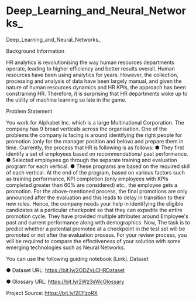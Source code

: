 # Deep_Learning_and_Neural_Networks_
Deep_Learning_and_Neural_Networks_

Background Information

HR analytics is revolutionising the way human resources departments operate, leading
to higher efficiency and better results overall. Human resources have been using
analytics for years. However, the collection, processing and analysis of data have been
largely manual, and given the nature of human resources dynamics and HR KPIs, the
approach has been constraining HR. Therefore, it is surprising that HR departments
woke up to the utility of machine learning so late in the game.

Problem Statement

You work for Alphabet Inc. which is a large Multinational Corporation. The company has
9 broad verticals across the organisation. One of the problems the company is facing is
around identifying the right people for promotion (only for the manager position and
below) and prepare them in time.
Currently, the process that HR is following is as follows:
● They first identify a set of employees based on recommendations/ past
performance.
● Selected employees go through the separate training and evaluation program for
each vertical.
● These programs are based on the required skill of each vertical. At the end of the
program, based on various factors such as training performance, KPI completion
(only employees with KPIs completed greater than 60% are considered) etc., the
employee gets a promotion.
For the above-mentioned process, the final promotions are only announced after the
evaluation and this leads to delay in transition to their new roles. Hence, the company
needs your help in identifying the eligible candidates at a particular checkpoint so that
they can expedite the entire promotion cycle.
They have provided multiple attributes around Employee's past and current performance
along with demographics. Now, The task is to predict whether a potential promotee at a
checkpoint in the test set will be promoted or not after the evaluation process. For your
review process, you will be required to compare the effectiveness of your solution with
some emerging technologies such as Neural Networks.


You can use the following guiding notebook [Link].
Dataset

● Dataset URL: https://bit.ly/2ODZvLCHRDataset

● Glossary URL: https://bit.ly/2Wz3sWcGlossary

Project Source: https://bit.ly/2CFzoRX
